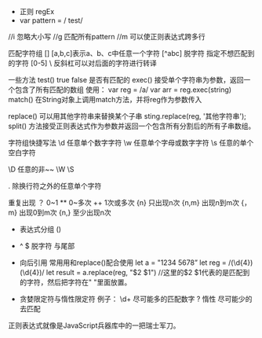 - 正则  regEx
- var pattern = / test/

//i  忽略大小写
//g  匹配所有pattern
//m  可以使正则表达式跨多行

匹配字符组
[]   [a,b,c]表示a、b、c中任意一个字符
[^abc]  脱字符 指定不想匹配到的字符
[0-5]
\ 反斜杠可以对后面的字符进行转译


一些方法
test()   true false  是否有匹配的
exec()   接受单个字符串为参数，返回一个包含了所有匹配的数组
使用：   var reg = /a/
        var arr = reg.exec(string)
match()  在String对象上调用match方法，并将reg作为参数传入

replace() 可以用其他字符串来替换某个子串
        sting.replace(reg, '其他字符串');
split() 方法接受正则表达式作为参数并返回一个包含所有分割后的所有子串数组。

字符组快捷写法
\d  任意单个数字字符
\w  任意单个字母或数字字符
\s  任意的单个空白字符

\D  任意的非~~
\W
\S

.  除换行符之外的任意单个字符

重复出现
？ 0~1
**  0~多次
++ 1次或多次
{n} 只出现n次
{n,m} 出现n到m次
{，m} 出现0到m次
{n,} 至少出现n次

- 表达式分组 ()

- ^ $ 脱字符 与尾部

- 向后引用
    常用用和replace()配合使用
    let a = "1234 5678”
    let reg = /(\d{4}) (\d{4})/
    let result = a.replace(reg, "$2 $1")   //这里的$2 $1代表的是匹配到的字符，然后把字符在" "里面放置。

- 贪婪限定符与惰性限定符
例子：  \d+ 尽可能多的匹配数字
        ?  惰性 尽可能少的去匹配

正则表达式就像是JavaScript兵器库中的一把瑞士军刀。
